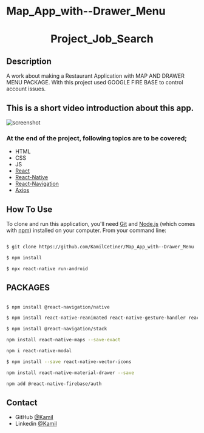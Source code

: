 # Map_App_with--Drawer_Menu

<h1 align="center">Project_Job_Search</h1>


## Description

A work about making a Restaurant Application with MAP AND DRAWER MENU PACKAGE.
With this project used GOOGLE FIRE BASE to control account issues.

## This is a short video introduction about this app.

![screenshot](overview/map_app.gif)

### At the end of the project, following topics are to be covered;

- HTML
- CSS
- JS
- [React](https://reactjs.org/)
- [React-Native](https://reactnative.dev/)
- [React-Navigation](https://reactnavigation.org/)
- [Axios](https://github.com/axios/axios)


## How To Use

To clone and run this application, you'll need [Git](https://git-scm.com) and [Node.js](https://nodejs.org/en/download/) (which comes with [npm](http://npmjs.com)) installed on your computer. From your command line:

```bash

$ git clone https://github.com/KamilCetiner/Map_App_with--Drawer_Menu

$ npm install

$ npx react-native run-android

```
## PACKAGES

```bash

$ npm install @react-navigation/native

$ npm install react-native-reanimated react-native-gesture-handler react-native-screens react-native-safe-area-context @react-native-community/masked-view

$ npm install @react-navigation/stack

npm install react-native-maps --save-exact

npm i react-native-modal

$ npm install --save react-native-vector-icons

npm install react-native-material-drawer --save

npm add @react-native-firebase/auth
```

## Contact

- GitHub [@Kamil](https://github.com/KamilCetiner)
- Linkedin [@Kamil](https://www.linkedin.com/in/kamil-%C3%A7etiner-b09a601ab/)
